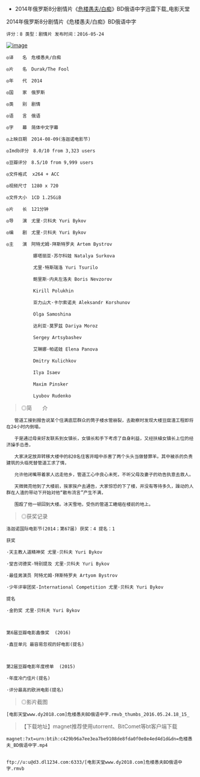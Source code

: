 - 2014年俄罗斯8分剧情片《[危楼愚夫/白痴](https://www.dy2018.com/i/96901.html)》BD俄语中字迅雷下载_电影天堂  

2014年俄罗斯8分剧情片《危楼愚夫/白痴》BD俄语中字

    评分：8 类型：剧情片 发布时间：2016-05-24     

<p>
<a href="https://www.dy2018.com/i/96901.html">
<img src="https://ww4.sinaimg.cn/large/7156d016jw1ew3ir2n8n2j20jg0rsgpa.jpg" border="0" alt="image" title="2014年俄罗斯8分剧情片《危楼愚夫/白痴》BD俄语中字迅雷下载_电影天堂"></a>
</p>

    ◎译　　名　危楼愚夫/白痴

    ◎片　　名　Durak/The Fool

    ◎年　　代　2014

    ◎国　　家　俄罗斯

    ◎类　　别　剧情

    ◎语　　言　俄语

    ◎字　　幕　简体中文字幕

    ◎上映日期　2014-08-09(洛迦诺电影节)

    ◎Imdb评分　8.0/10 from 3,323 users

    ◎豆瓣评分　8.5/10 from 9,999 users

    ◎文件格式  x264 + ACC 

    ◎视频尺寸　1280 x 720

    ◎文件大小　1CD 1.25GiB 

    ◎片　　长　121分钟

    ◎导　　演　尤里·贝科夫 Yuri Bykov

    ◎编　　剧　尤里·贝科夫 Yuri Bykov

    ◎主　　演　阿特尤姆·拜斯特罗夫 Artem Bystrov

    　　　　　　娜塔丽亚·苏尔科娃 Natalya Surkova

    　　　　　　尤里·特斯瑞洛 Yuri Tsurilo

    　　　　　　鲍里斯·内夫左洛夫 Boris Nevzorov

    　　　　　　Kirill Polukhin

    　　　　　　亚力山大·卡尔索诺夫 Aleksandr Korshunov

    　　　　　　Olga Samoshina

    　　　　　　达利亚·莫罗兹 Dariya Moroz

    　　　　　　Sergey Artsybashev

    　　　　　　艾琳娜·帕诺娃 Elena Panova

    　　　　　　Dmitry Kulichkov

    　　　　　　Ilya Isaev

    　　　　　　Maxim Pinsker

    　　　　　　Lyubov Rudenko

     

> ◎简　　介

     

       管道工接到报告说某个住满底层群众的筒子楼水管崩裂，去勘察时发现大楼豆腐渣工程即将在24小时内倒塌，
       
       于是通过母亲好友联系到女镇长，女镇长和手下考虑了自身利益，又经扶植女镇长上位的经济操手怂恿，
       
       大家决定放弃转移大楼中的820名住客并暗中杀害了两个头头当做替罪羊。其中被杀的负责建筑的头临死替管道工求了情，
       
       允许他闭嘴带着家人远走他乡，管道工心中良心未死，不听父母及妻子的劝告执意去救人。 
       
       天微微亮他到了大楼前，挨家挨户去通告，大家惊恐的下了楼，并没有等待多久，躁动的人群在人渣的带动下开始对他“散布流言”产生不满，
       
       围殴了他一顿回到大楼。冰天雪地，受伤的管道工蜷缩在楼前的地上。

     

> ◎获奖记录

     

    洛迦诺国际电影节(2014；第67届) 获奖：4 提名：1

    获奖

    ·天主教人道精神奖 尤里·贝科夫 Yuri Bykov  

    ·堂吉诃德奖-特别提及 尤里·贝科夫 Yuri Bykov  

    ·最佳男演员 阿特尤姆·拜斯特罗夫 Artyom Bystrov  

    ·少年评审团奖-International Competition 尤里·贝科夫 Yuri Bykov  

    提名

    ·金豹奖 尤里·贝科夫 Yuri Bykov  

     

    第6届豆瓣电影鑫像奖  (2016)

    ·鑫豆单元 最容易忽视的好电影(提名)

     

    第2届豆瓣电影年度榜单  (2015)

    ·年度冷门佳片(提名)

    ·评分最高的欧洲电影(提名)

     

> ◎影片截图

    [电影天堂www.dy2018.com]危楼愚夫BD俄语中字.rmvb_thumbs_2016.05.24.18_15_

> 【下载地址】magnet推荐使用utorrent、BitComet等bt客户端下载

     
    magnet:?xt=urn:btih:c429b96a7ee3ea7be9108de8fda0f0e8e4ed4d1d&dn=危楼愚夫_BD俄语中字.mp4

     
    ftp://u:u@d3.dl1234.com:6333/[电影天堂www.dy2018.com]危楼愚夫BD俄语中字.rmvb  

